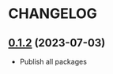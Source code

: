 # CHANGELOG

<!--__CHANGELOG_ENTRY__-->

## [0.1.2](https://github.com/measuredco/puck/compare/v0.1.1...v0.1.2) (2023-07-03)

- Publish all packages
